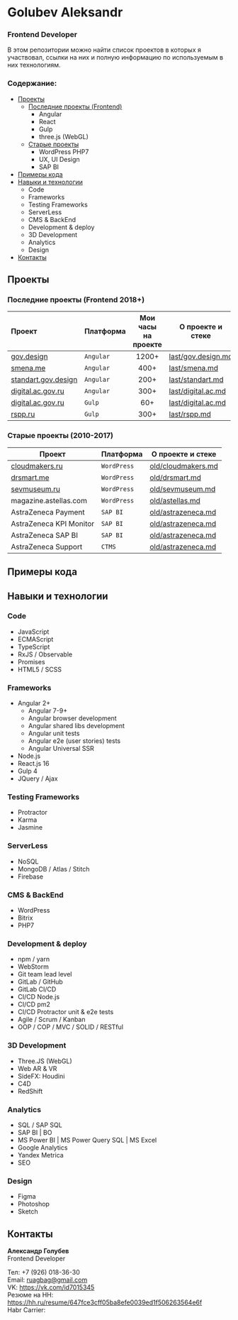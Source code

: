 # Golubev Aleksandr
### Frontend Developer
В этом репозитории можно найти список проектов в которых я участвовал,
ссылки на них и полную информацию по используемым в них технологиям. 

### Содержание:
+ [Проекты](#last)
    + [Последние проекты (Frontend)](#last)
        + Angular
        + React
        + Gulp   
        + three.js (WebGL)
    + [Старые проекты](#old)
        + WordPress PHP7
        + UX, UI Design
        + SAP BI
+ [Примеры кода](#examples)
+ [Навыки и технологии](#skills)
    + Code
    + Frameworks
    + Testing Frameworks
    + ServerLess
    + CMS & BackEnd
    + Development & deploy
    + 3D Development
    + Analytics
    + Design
+ [Контакты](#contacts)

## <a name="last"></a> Проекты
### Последние проекты (Frontend 2018+)
Проект|Платформа|Мои часы <br>на проекте|О проекте и стеке
:-----|---------|:---------------------:|---------
[gov.design](http://gov.design/) |`Angular`|1200+| [last/gov.design.md](last/gov.design.md)
[smena.me](http://smena.me/) |`Angular`| 400+ | [last/smena.md](last/smena.md)
[standart.gov.design](http://standart.gov.design/) |`Angular`| 200+ | [last/standart.md](last/standart.md)
[digital.ac.gov.ru](https://digital.ac.gov.ru/) |`Angular`| 300+ |[last/digital.ac.md](last/digital.ac.md)
[digital.ac.gov.ru](https://digital.ac.gov.ru/) |`Gulp`| 60+ | [last/digital.ac.md](last/digital.ac.md)
[rspp.ru](http://www.rspp.ru/) |`Gulp`| 300+ | [last/rspp.md](last/rspp.md)|


### <a name="old"></a> Старые проекты (2010-2017)
Проект|Платформа|О проекте и стеке
------|---------|---------
[cloudmakers.ru](https://cloudmakers.ru/) | `WordPress` | [old/cloudmakers.md](old/cloudmakers.md)
[drsmart.me](https://drsmart.me/) | `WordPress` | [old/drsmart.md](old/drsmart.md)
[sevmuseum.ru](http://sevmuseum.ru/) | `WordPress` | [old/sevmuseum.md](old/sevmuseum.md)
magazine.astellas.com | `WordPress` | [old/astellas.md](old/astellas.md)
AstraZeneca Payment | `SAP BI` | [old/astrazeneca.md](old/astrazeneca.md)
AstraZeneca KPI Monitor | `SAP BI` | [old/astrazeneca.md](old/astrazeneca.md)
AstraZeneca SAP BI | `SAP BI` | [old/astrazeneca.md](old/astrazeneca.md)
AstraZeneca Support | `CTMS` | [old/astrazeneca.md](old/astrazeneca.md)

## <a name="examples"></a> Примеры кода

## <a name="skills"></a> Навыки и технологии
### Code
+ JavaScript
+ ECMAScript 
+ TypeScript
+ RxJS / Observable 
+ Promises
+ HTML5 / SCSS

### Frameworks
+ Angular 2+
  + Angular 7-9+
  + Angular browser development
  + Angular shared libs development 
  + Angular unit tests 
  + Angular e2e (user stories) tests
  + Angular Universal SSR
+ Node.js
+ React.js 16
+ Gulp 4
+ JQuery / Ajax

### Testing Frameworks
+ Protractor
+ Karma
+ Jasmine

### ServerLess
+ NoSQL
+ MongoDB / Atlas / Stitch
+ Firebase

### CMS & BackEnd
+ WordPress
+ Bitrix
+ PHP7

### Development & deploy
+ npm / yarn
+ WebStorm
+ Git team lead level
+ GitLab / GitHub
+ GitLab CI/CD 
+ CI/CD Node.js 
+ CI/CD pm2
+ CI/CD Protractor unit & e2e tests
+ Agile / Scrum / Kanban
+ OOP / COP / MVC / SOLID / RESTful

### 3D Development
+ Three.JS (WebGL) 
+ Web AR & VR
+ SideFX: Houdini
+ C4D
+ RedShift

### Analytics
+ SQL / SAP SQL
+ SAP BI | BO
+ MS Power BI | MS Power Query SQL | MS Excel
+ Google Analytics
+ Yandex Metrica
+ SEO

### Design
+ Figma
+ Photoshop
+ Sketch

## <a name="contacts"></a> Контакты

**Александр Голубев** <br>
Frontend Developer

Тел: +7 (926) 018-36-30 <br>
Email: ruagbag@gmail.com <br>
VK: https://vk.com/id7015345 <br>
Резюме на HH: https://hh.ru/resume/647fce3cff05ba8efe0039ed1f506263564e6f <br>
Habr Carrier: 

